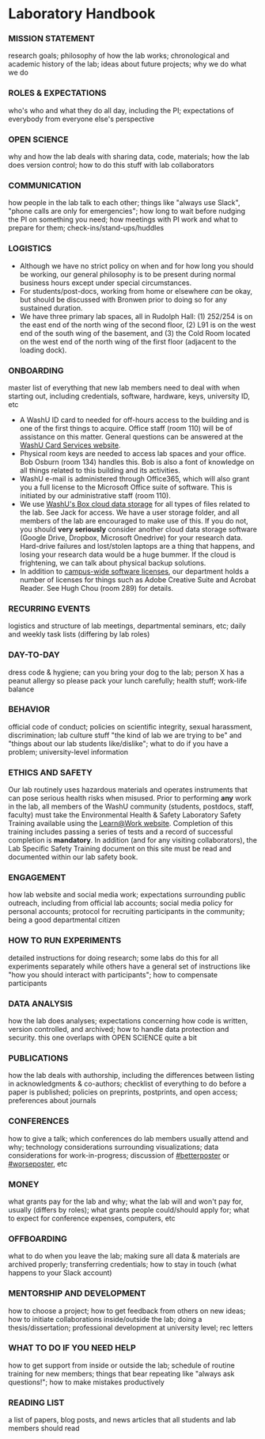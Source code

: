 # Laboratory Handbook

### MISSION STATEMENT

research goals; philosophy of how the lab works; chronological and academic history of the lab; ideas about future projects; why we do what we do

### ROLES & EXPECTATIONS

who's who and what they do all day, including the PI; expectations of everybody from everyone else's perspective

### OPEN SCIENCE

why and how the lab deals with sharing data, code, materials; how the lab does version control; how to do this stuff with lab collaborators

### COMMUNICATION

how people in the lab talk to each other; things like "always use Slack", "phone calls are only for emergencies"; how long to wait before nudging the PI on something you need; how meetings with PI work and what to prepare for them; check-ins/stand-ups/huddles

### LOGISTICS

* Although we have no strict policy on when and for how long you should be working, our general philosophy is to be present during normal business hours except under special circumstances.
* For students/post-docs, working from home or elsewhere _can_ be okay, but should be discussed with Bronwen prior to doing so for any sustained duration.
* We have three primary lab spaces, all in Rudolph Hall: \(1\) 252/254 is on the east end of the north wing of the second floor, \(2\) L91 is on the west end of the south wing of the basement, and \(3\) the Cold Room located on the west end of the north wing of the first floor \(adjacent to the loading dock\).

### ONBOARDING

master list of everything that new lab members need to deal with when starting out, including credentials, software, hardware, keys, university ID, etc

* A WashU ID card to needed for off-hours access to the building and is one of the first things to acquire. Office staff \(room 110\) will be of assistance on this matter. General questions can be answered at the [WashU Card Services website](https://card.wustl.edu/).
* Physical room keys are needed to access lab spaces and your office. Bob Osburn \(room 134\) handles this. Bob is also a font of knowledge on all things related to this building and its activities.
* WashU e-mail is administered through Office365, which will also grant you a full license to the Microsoft Office suite of software. This is initiated by our administrative staff \(room 110\).
* We use [WashU's Box cloud data storage](https://wustl.app.box.com/) for all types of files related to the lab. See Jack for access. We have a user storage folder, and all members of the lab are encouraged to make use of this. If you do not, you should **very seriously** consider another cloud data storage software \(Google Drive, Dropbox, Microsoft Onedrive\) for your research data. Hard-drive failures and lost/stolen laptops are a thing that happens, and losing your research data would be a huge bummer. If the cloud is frightening, we can talk about physical backup solutions.
* In addition to [campus-wide software licenses](http://sl.wustl.edu/catalog/), our department holds a number of licenses for things such as Adobe Creative Suite and Acrobat Reader. See Hugh Chou \(room 289\) for details.

### RECURRING EVENTS

logistics and structure of lab meetings, departmental seminars, etc; daily and weekly task lists \(differing by lab roles\)

### DAY-TO-DAY

dress code & hygiene; can you bring your dog to the lab; person X has a peanut allergy so please pack your lunch carefully; health stuff; work-life balance

### BEHAVIOR

official code of conduct; policies on scientific integrity, sexual harassment, discrimination; lab culture stuff "the kind of lab we are trying to be" and "things about our lab students like/dislike"; what to do if you have a problem; university-level information

### ETHICS AND SAFETY

Our lab routinely uses hazardous materials and operates instruments that can pose serious health risks when misused. Prior to performing **any** work in the lab, all members of the WashU community \(students, postdocs, staff, faculty\) must take the Environmental Health & Safety Laboratory Safety Training available using the [Learn@Work website](https://wustl.sabacloud.com). Completion of this training includes passing a series of tests and a record of successful completion is **mandatory**. In addition \(and for any visiting collaborators\), the Lab Specific Safety Training document on this site must be read and documented within our lab safety book.

### ENGAGEMENT

how lab website and social media work; expectations surrounding public outreach, including from official lab accounts; social media policy for personal accounts; protocol for recruiting participants in the community; being a good departmental citizen

### HOW TO RUN EXPERIMENTS

detailed instructions for doing research; some labs do this for all experiments separately while others have a general set of instructions like "how you should interact with participants"; how to compensate participants

### DATA ANALYSIS

how the lab does analyses; expectations concerning how code is written, version controlled, and archived; how to handle data protection and security. this one overlaps with OPEN SCIENCE quite a bit

### PUBLICATIONS

how the lab deals with authorship, including the differences between listing in acknowledgments & co-authors; checklist of everything to do before a paper is published; policies on preprints, postprints, and open access; preferences about journals

###  CONFERENCES

how to give a talk; which conferences do lab members usually attend and why; technology considerations surrounding visualizations; data considerations for work-in-progress; discussion of [\#betterposter](https://twitter.com/hashtag/betterposter?src=hashtag_click) or [\#worseposter](https://twitter.com/hashtag/worseposter?src=hashtag_click), etc

### MONEY

what grants pay for the lab and why; what the lab will and won't pay for, usually \(differs by roles\); what grants people could/should apply for; what to expect for conference expenses, computers, etc

### OFFBOARDING

what to do when you leave the lab; making sure all data & materials are archived properly; transferring credentials; how to stay in touch \(what happens to your Slack account\)

### MENTORSHIP AND DEVELOPMENT

how to choose a project; how to get feedback from others on new ideas; how to initiate collaborations inside/outside the lab; doing a thesis/dissertation; professional development at university level; rec letters

### WHAT TO DO IF YOU NEED HELP

how to get support from inside or outside the lab; schedule of routine training for new members; things that bear repeating like "always ask questions!"; how to make mistakes productively

### READING LIST

a list of papers, blog posts, and news articles that all students and lab members should read

